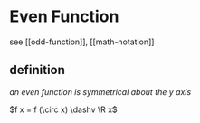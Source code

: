 # Even Function

see [[odd-function]], [[math-notation]]

## definition

_an even function is symmetrical about the y axis_

$f x = f (\circ x) \dashv \R x$
